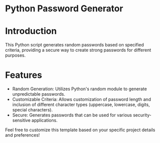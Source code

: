 # Python Password Generator



# Introduction

This Python script generates random passwords based on specified criteria, providing a secure way to create strong passwords for different purposes.

# Features

- Random Generation: Utilizes Python's random module to generate unpredictable passwords.
- Customizable Criteria: Allows customization of password length and inclusion of different character types (uppercase, lowercase, digits, special characters).
- Secure: Generates passwords that can be used for various security-sensitive applications.



Feel free to customize this template based on your specific project details and preferences!
